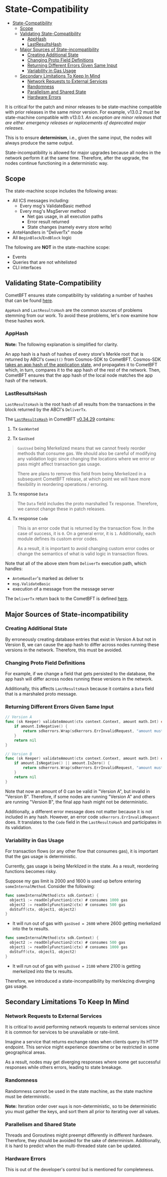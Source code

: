 # State-Compatibility

- [State-Compatibility](#state-compatibility)
  - [Scope](#scope)
  - [Validating State-Compatibility](#validating-state-compatibility)
    - [AppHash](#apphash)
    - [LastResultsHash](#lastresultshash)
  - [Major Sources of State-incompatibility](#major-sources-of-state-incompatibility)
    - [Creating Additional State](#creating-additional-state)
    - [Changing Proto Field Definitions](#changing-proto-field-definitions)
    - [Returning Different Errors Given Same Input](#returning-different-errors-given-same-input)
    - [Variability in Gas Usage](#variability-in-gas-usage)
  - [Secondary Limitations To Keep In Mind](#secondary-limitations-to-keep-in-mind)
    - [Network Requests to External Services](#network-requests-to-external-services)
    - [Randomness](#randomness)
    - [Parallelism and Shared State](#parallelism-and-shared-state)
    - [Hardware Errors](#hardware-errors)


It is critical for the patch and minor releases to be state-machine compatible with prior releases in the same minor version. 
For example, v13.0.2 must be state-machine compatible with v13.0.1. 
_An exception are minor releases that are either emergency releases or replacements of deprecated major releases_. 

This is to ensure **determinism**, i.e., given the same input, the nodes will always produce the same output.

State-incompatibility is allowed for major upgrades because all nodes in the network perform it at the same time. Therefore, after the upgrade, the nodes continue functioning in a deterministic way.
 
## Scope

The state-machine scope includes the following areas:

- All ICS messages including:
  - Every msg's ValidateBasic method
  - Every msg's MsgServer method
    - Net gas usage, in all execution paths
    - Error result returned
    - State changes (namely every store write)
- AnteHandlers in "DeliverTx" mode
- All `BeginBlock`/`EndBlock` logic

The following are **NOT** in the state-machine scope:

- Events
- Queries that are not whitelisted
- CLI interfaces

## Validating State-Compatibility 

CometBFT ensures state compatibility by validating a number of hashes that can be found [here](https://github.com/cometbft/cometbft/blob/9f76e8da150414ce73eed2c4f248947b657c7587/proto/tendermint/types/types.proto#L70-L77).

`AppHash` and `LastResultsHash` are the common sources of problems stemming from our work.
To avoid these problems, let's now examine how these hashes work.

### AppHash

**Note:** The following explanation is simplified for clarity.

An app hash is a hash of hashes of every store's Merkle root that is returned by ABCI's `Commit()` from Cosmos-SDK to CometBFT.
Cosmos-SDK [takes an app hash of the application state](https://github.com/osmosis-labs/cosmos-sdk/blob/5c9a51c277d067e0ec5cf48df30a85fae95bcd14/store/rootmulti/store.go#L430), and propagates it to CometBFT which, in turn, compares it to the app hash of the rest of the network.
Then, CometBFT ensures that the app hash of the local node matches the app hash of the network. 

### LastResultsHash

`LastResultsHash` is the root hash of all results from the transactions in the block returned by the ABCI's `DeliverTx`.

The [`LastResultsHash`](https://github.com/cometbft/cometbft/blob/v0.34.29/types/results.go#L47-L54) 
in CometBFT [v0.34.29](https://github.com/cometbft/cometbft/releases/tag/v0.34.29) contains:

1. Tx `GasWanted`

2. Tx `GasUsed`
  > `GasUsed` being Merkelized means that we cannot freely reorder methods that consume gas.
  > We should also be careful of modifying any validation logic since changing the
  > locations where we error or pass might affect transaction gas usage.
  >
  > There are plans to remove this field from being Merkelized in a subsequent CometBFT release, 
  > at which point we will have more flexibility in reordering operations / erroring.

3. Tx response `Data`

  > The `Data` field includes the proto marshalled Tx response. Therefore, we cannot 
  > change these in patch releases.

4. Tx response `Code`

  > This is an error code that is returned by the transaction flow. In the case of
  > success, it is `0`. On a general error, it is `1`. Additionally, each module
  > defines its custom error codes. 
  >
  > As a result, it is important to avoid changing custom error codes or change
  > the semantics of what is valid logic in transaction flows.

Note that all of the above stem from `DeliverTx` execution path, which handles:

- `AnteHandler`'s marked as deliver tx
- `msg.ValidateBasic`
- execution of a message from the message server

The `DeliverTx` return back to the CometBFT is defined [here](https://github.com/cosmos/cosmos-sdk/blob/d11196aad04e57812dbc5ac6248d35375e6603af/baseapp/abci.go#L293-L303).

## Major Sources of State-incompatibility

### Creating Additional State

By erroneously creating database entries that exist in Version A but not in
Version B, we can cause the app hash to differ across nodes running
these versions in the network. Therefore, this must be avoided.

### Changing Proto Field Definitions

For example, if we change a field that gets persisted to the database,
the app hash will differ across nodes running these versions in the network.

Additionally, this affects `LastResultsHash` because it contains a `Data` field that is a marshaled proto message.

### Returning Different Errors Given Same Input

```go
// Version A
func (sk Keeper) validateAmount(ctx context.Context, amount math.Int) error {
    if amount.IsNegative() {
        return sdkerrors.Wrap(sdkerrors.ErrInvalidRequest, "amount must be positive or zero")
    }
    return nil
}
```

```go
// Version B
func (sk Keeper) validateAmount(ctx context.Context, amount math.Int) error {
    if amount.IsNegative() || amount.IsZero() {
        return sdkerrors.Wrap(sdkerrors.ErrInvalidRequest, "amount must be positive")
    }
    return nil
}
```

Note that now an amount of 0 can be valid in "Version A", but invalid in "Version B".
Therefore, if some nodes are running "Version A" and others are running "Version B",
the final app hash might not be deterministic.

Additionally, a different error message does not matter because it
is not included in any hash. However, an error code `sdkerrors.ErrInvalidRequest` does.
It translates to the `Code` field in the `LastResultsHash` and participates in
its validation.

### Variability in Gas Usage

For transaction flows (or any other flow that consumes gas), it is important
that the gas usage is deterministic.

Currently, gas usage is being Merklized in the state. As a result, reordering functions
becomes risky.

Suppose my gas limit is 2000 and 1600 is used up before entering
`someInternalMethod`. Consider the following:

```go
func someInternalMethod(ctx sdk.Context) {
  object1 := readOnlyFunction1(ctx) # consumes 1000 gas
  object2 := readOnlyFunction2(ctx) # consumes 500 gas
  doStuff(ctx, object1, object2)
}
```

- It will run out of gas with `gasUsed = 2600` where 2600 getting merkelized
into the tx results.

```go
func someInternalMethod(ctx sdk.Context) {
  object2 := readOnlyFunction2(ctx) # consumes 500 gas
  object1 := readOnlyFunction1(ctx) # consumes 1000 gas
  doStuff(ctx, object1, object2)
}
```

- It will run out of gas with `gasUsed = 2100` where 2100 is getting merkelized
into the tx results.

Therefore, we introduced a state-incompatibility by merklezing diverging gas
usage.

## Secondary Limitations To Keep In Mind

### Network Requests to External Services

It is critical to avoid performing network requests to external services
since it is common for services to be unavailable or rate-limit.

Imagine a service that returns exchange rates when clients query its HTTP endpoint.
This service might experience downtime or be restricted in some geographical areas.

As a result, nodes may get diverging responses where some
get successful responses while others errors, leading to state breakage.

### Randomness

Randomness cannot be used in the state machine, as the state machine must be deterministic.

**Note:** Iteration order over `map`s is non-deterministic, so to be deterministic 
you must gather the keys, and sort them all prior to iterating over all values.

### Parallelism and Shared State

Threads and Goroutines might preempt differently in different hardware. Therefore,
they should be avoided for the sake of determinism. Additionally, it is hard
to predict when the multi-threaded state can be updated.

### Hardware Errors

This is out of the developer's control but is mentioned for completeness.
